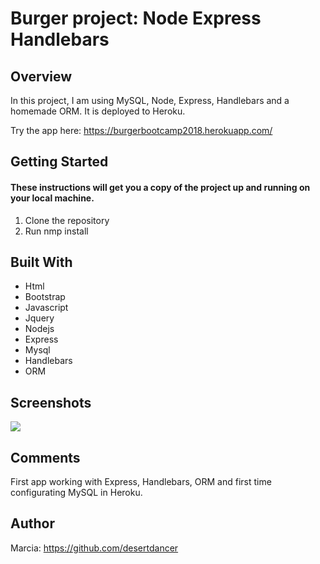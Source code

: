 # Burger project: Node Express Handlebars

## Overview

In this project, I am using MySQL, Node, Express, Handlebars and a homemade ORM. It is deployed to Heroku.

Try the app here: https://burgerbootcamp2018.herokuapp.com/

## Getting Started

#### These instructions will get you a copy of the project up and running on your local machine.

1. Clone the repository
2. Run nmp install 

## Built With

- Html
- Bootstrap
- Javascript
- Jquery
- Nodejs
- Express
- Mysql
- Handlebars
- ORM

## Screenshots
![](demo.gif)

## Comments

First app working with Express, Handlebars, ORM and first time configurating MySQL in Heroku.

## Author

Marcia: https://github.com/desertdancer







